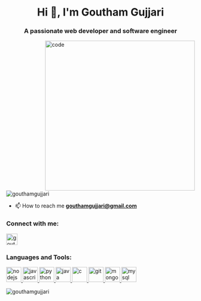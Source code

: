 <h1 align="center">Hi 👋, I'm Goutham Gujjari</h1>
<h3 align="center">A passionate web developer and software engineer</h3>
<img align="right" alt="code" width="400" src="https://cdn.dribbble.com/users/1162077/screenshots/3848914/programmer.gif"></img>
<p align="left"> <img src="https://komarev.com/ghpvc/?username=gouthamgujjari&label=Profile%20views&color=0e75b6&style=flat" alt="gouthamgujjari" /> </p>

- 📫 How to reach me **gouthamgujjari@gmail.com**

<h3 align="left">Connect with me:</h3>
<p align="left">
<a href="https://www.linkedin.com/in/gouthamgujjari/" target="blank"><img align="center" src="https://cliply.co/wp-content/uploads/2021/02/372102050_LINKEDIN_ICON_400px.gif" alt="gouthamgujjari" height="30" width="30" /></a>
</p>

<h3 align="left">Languages and Tools:</h3>
<p align="left"> 
  <a href="https://nodejs.org" target="_blank" rel="noreferrer"> <img src="https://www.svgrepo.com/show/376337/node-js.svg" alt="nodejs" width="40" height="40"/> </a>
  <a href="https://developer.mozilla.org/en-US/docs/Web/JavaScript" target="_blank" rel="noreferrer"> <img src="https://upload.wikimedia.org/wikipedia/commons/thumb/b/ba/Javascript_badge.svg/1200px-Javascript_badge.svg.png" alt="javascript" width="40" height="40"/> </a>
  <a href="https://www.python.org" target="_blank" rel="noreferrer"> <img src="https://www.svgrepo.com/show/376344/python.svg" alt="python" width="40" height="40"/> </a>
  <a href="https://www.java.com" target="_blank" rel="noreferrer"> <img src="https://www.svgrepo.com/download/184143/java.svg" alt="java" width="40" height="40"/> </a>
  <a href="https://www.cprogramming.com/" target="_blank" rel="noreferrer"> <img src="https://upload.wikimedia.org/wikipedia/commons/thumb/1/18/C_Programming_Language.svg/695px-C_Programming_Language.svg.png" alt="c" width="40" height="40"/> </a>
  <a href="https://git-scm.com/" target="_blank" rel="noreferrer"> <img src="https://www.vectorlogo.zone/logos/git-scm/git-scm-icon.svg" alt="git" width="40" height="40"/> </a>
  <a href="https://www.mongodb.com/" target="_blank" rel="noreferrer"> <img src="https://cdn.worldvectorlogo.com/logos/mongodb-icon-1.svg" alt="mongodb" width="40" height="40"/> </a> 
  <a href="https://www.mysql.com/" target="_blank" rel="noreferrer"> <img src="https://www.vectorlogo.zone/logos/mysql/mysql-official.svg" alt="mysql" width="40" height="40"/> </a> 
  
</p>
<p><img align="center" src="https://github-readme-streak-stats.herokuapp.com/?user=gouthamgujjari" alt="gouthamgujjari" /></p>
